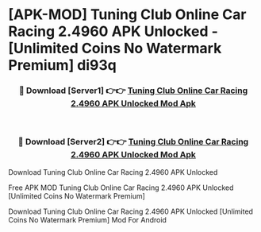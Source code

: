 # [APK-MOD] Tuning Club Online  Car Racing 2.4960 APK Unlocked - [Unlimited Coins No Watermark Premium] di93q



<div align="center">
<h3>🔴 Download [Server1] 👉👉 <a href="https://momento.my/?title=Tuning_Club_Online__Car_Racing_2.4960_APK_Unlocked">Tuning Club Online  Car Racing 2.4960 APK Unlocked Mod Apk</a></h3><br>

<h3>🔴 Download [Server2] 👉👉 <a href="https://momento.my/?title=Tuning_Club_Online__Car_Racing_2.4960_APK_Unlocked">Tuning Club Online  Car Racing 2.4960 APK Unlocked Mod Apk</a></h3>
</div>



Download Tuning Club Online  Car Racing 2.4960 APK Unlocked 

Free APK MOD Tuning Club Online  Car Racing 2.4960 APK Unlocked [Unlimited Coins No Watermark Premium]

Download Tuning Club Online  Car Racing 2.4960 APK Unlocked [Unlimited Coins No Watermark Premium] Mod For Android
